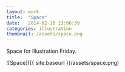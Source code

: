 ```yaml
---
layout: work
title:  "Space"
date:   2014-02-15 13:06:39
categories: illustration
thumbnail: /assets/space.png
---
```


Space for Illustration Friday.

![Space]({{ site.baseurl }}/assets/space.png)

[jekyll-gh]: https://github.com/mojombo/jekyll
[jekyll]:    http://jekyllrb.com

